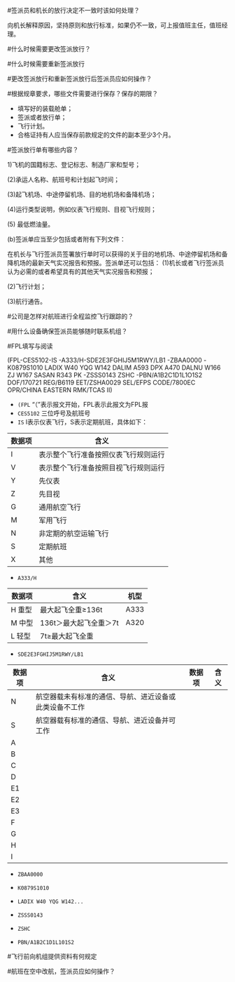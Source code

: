 #签派员和机长的放行决定不一致时该如何处理？

向机长解释原因，坚持原则和放行标准，如果仍不一致，可上报值班主任，值班经理。

#什么时候需要更改签派放行？

#什么时候需要重新签派放行

#更改签派放行和重新签派放行后签派员应如何操作？

#根据规章要求，哪些文件需要进行保存？保存的期限？

- 填写好的装载舱单；
- 签派或者放行单；
- 飞行计划。
- 合格证持有人应当保存前款规定的文件的副本至少3个月。

#签派放行单有哪些内容？

1)飞机的国籍标志、登记标志、制造厂家和型号；

(2)承运人名称、航班号和计划起飞时间；

(3)起飞机场、中途停留机场、目的地机场和备降机场；

(4)运行类型说明，例如仪表飞行规则、目视飞行规则；

(5) 最低燃油量。

(b)签派单应当至少包括或者附有下列文件：

在机长与飞行签派员签署放行单时可以获得的关于目的地机场、中途停留机场和备降机场的最新天气实况报告和预报。签派单还可以包括：
(1)机长或者飞行签派员认为必需的或者希望具有的其他天气实况报告和预报；

(2)飞行计划；

(3)航行通告。

#公司是怎样对航班进行全程监控飞行跟踪的？

#用什么设备确保签派员能够随时联系机组？

#FPL填写与阅读

(FPL-CES5102-IS
-A333/H-SDE2E3FGHIJ5M1RWY/LB1
-ZBAA0000
-K0879S1010 LADIX W40 YQG W142 DALIM A593 DPX A470 DALNU W166
 ZJ W167 SASAN R343 PK
-ZSSS0143 ZSHC
-PBN/A1B2C1D1L1O1S2 DOF/170721 REG/B6119
 EET/ZSHA0029
 SEL/EFPS CODE/7800EC OPR/CHINA EASTERN
 RMK/TCAS II)
 
*  `(FPL` “（”表示报文开始，FPL表示此报文为FPL报
* `CES5102` 三位呼号及航班号
*  `IS` I表示仪表飞行，S表示定期航班，具体如下：
 
| 数据项  | 含义                 |
| ---- | ------------------ |
| I    | 表示整个飞行准备按照仪表飞行规则运行 |
| V    | 表示整个飞行准备按照目视飞行规则运行 |
| Y    | 先仪表                   |
| Z    | 先目视                   |
| G    | 通用航空飞行             |
| M    | 军用飞行               |
| N    | 非定期的航空运输飞行         |
| S    | 定期航班               |
| X    | 其他                 |

* `A333/H` 

|数据项|含义|机型|
|----|----|----|
|H 重型|最大起飞全重≥136t |A333 |
|M 中型|136t＞最大起飞全重＞7t|A320|
|L 轻型|7t≥最大起飞全重||

* `SDE2E3FGHIJ5M1RWY/LB1`

| 数据项  | 含义                 |数据项|含义|
| ---- | ------------------ |---|---|
| N    | 航空器载未有标准的通信、导航、进近设备或此类设备不工作 |||
| S    | 航空器载有标准的通信、导航、进近设备并可工作 |||
| A    |     ||               |
| B    |       ||             |
| C    |         ||    |
| D    |           ||   |
| E1    |         |||
| E2    |            ||   |
| E3    |              ||    |
|F||||
|G||||
|H||||
|I||||

* `ZBAA0000`

* `K0879S1010`

* `LADIX W40 YQG W142...`

* `ZSSS0143`

* `ZSHC`

* `PBN/A1B2C1D1L101S2`

 



#飞行前向机组提供资料有何规定

#航班在空中改航，签派员应如何操作？
